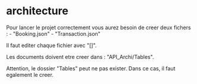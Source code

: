 # architecture

Pour lancer le projet correctement vous aurez besoin de creer deux fichers :
    - "Booking.json"
    - "Transaction.json"

Il faut editer chaque fichier avec "[]".

Les documents doivent etre creer dans : "API_Archi/Tables".

Attention, le dossier "Tables" peut ne pas exister. Dans ce cas, il faut egalement le creer.